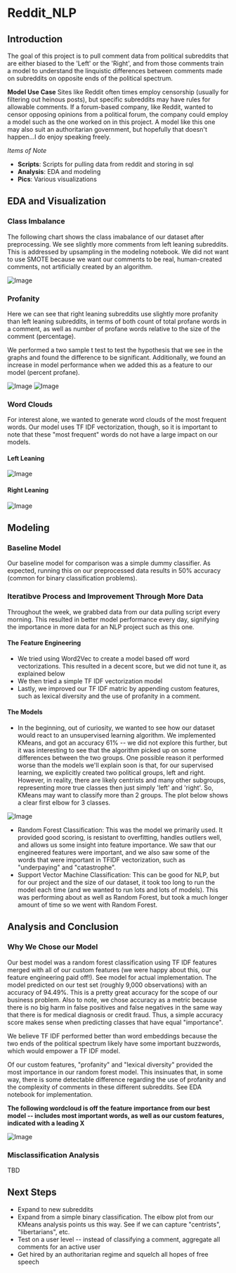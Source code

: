 # Reddit_NLP

## Introduction

The goal of this project is to pull comment data from political subreddits that are either biased to the 'Left' or the 'Right', and from those comments train a model to understand the linquistic differences between comments made on subreddits on opposite ends of the political spectrum.

**Model Use Case**
Sites like Reddit often times employ censorship (usually for filtering out heinous posts), but specific subreddits may have rules for allowable comments. If a forum-based company, like Reddit, wanted to censor opposing opinions from a political forum, the company could employ a model such as the one worked on in this project. A model like this one may also suit an authoritarian government, but hopefully that doesn't happen...I do enjoy speaking freely.

*Items of Note*
  * **Scripts**: Scripts for pulling data from reddit and storing in sql
  * **Analysis**: EDA and modeling
  * **Pics**: Various visualizations
  
## EDA and Visualization

### Class Imbalance

The following chart shows the class imabalance of our dataset after preprocessing. We see slightly more comments from left leaning subreddits. This is addressed by upsampling in the modeling notebook. We did not want to use SMOTE because we want our comments to be real, human-created comments, not artificially created by an algorithm.

![Image](Pics/Class_Imbalance.png?raw=true)

### Profanity

Here we can see that right leaning subreddits use slightly more profanity than left leaning subreddits, in terms of both count of total profane words in a comment, as well as number of profane words relative to the size of the comment (percentage).

We performed a two sample t test to test the hypothesis that we see in the graphs and found the difference to be significant. Additionally, we found an increase in model performance when we added this as a feature to our model (percent profane).

![Image](Pics/Profanity_Violinplot.png?raw=true) 
![Image](Pics/Profanity.png?raw=true)

### Word Clouds

For interest alone, we wanted to generate word clouds of the most frequent words. Our model uses TF IDF vectorization, though, so it is important to note that these "most frequent" words do not have a large impact on our models. 
#### Left Leaning
![Image](Pics/left_wc_final.png?raw=true)

#### Right Leaning
![Image](Pics/right_wc_final.png?raw=true)


## Modeling

### Baseline Model

Our baseline model for comparison was a simple dummy classifier. As expected, running this on our preprocessed data results in 50% accuracy (common for binary classification problems).

### Iteratibve Process and Improvement Through More Data

Throughout the week, we grabbed data from our data pulling script every morning. This resulted in better model performance every day, signifying the importance in more data for an NLP project such as this one.

#### The Feature Engineering
 * We tried using Word2Vec to create a model based off word vectorizations. This resulted in a decent score, but we did not tune it, as explained below
 * We then tried a simple TF IDF vectorization model
 * Lastly, we improved our TF IDF matric by appending custom features, such as lexical diversity and the use of profanity in a comment.
 
#### The Models
 * In the beginning, out of curiosity, we wanted to see how our dataset would react to an unsupervised learning algorithm. We implemented KMeans, and got an accuracy 61% -- we did not explore this further, but it was interesting to see that the algorithm picked up on some differences between the two groups. One possible reason it performed worse than the models we'll explain soon is that, for our supervised learning, we explicitly created two political groups, left and right. However, in reality, there are likely centrists and many other subgroups, representing more true classes then just simply 'left' and 'right'. So, KMeans may want to classify more than 2 groups. The plot below shows a clear first elbow for 3 classes.
 
 ![Image](Pics/sil_score.png?raw=true)

 * Random Forest Classification: This was the model we primarily used. It provided good scoring, is resistant to overfitting, handles outliers well, and allows us some insight into feature importance. We saw that our engineered features were important, and we also saw some of the words that were important in TFIDF vectorization, such as "underpaying" and "catastrophe".
 * Support Vector Machine Classification: This can be good for NLP, but for our project and the size of our dataset, it took too long to run the model each time (and we wanted to run lots and lots of models). This was performing about as well as Random Forest, but took a much longer amount of time so we went with Random Forest.



## Analysis and Conclusion

### Why We Chose our Model

Our best model was a random forest classification using TF IDF features merged with all of our custom features (we were happy about this, our feature engineering paid off!). See model for actual implementation. The model predicted on our test set (roughly 9,000 observations) with an accuracy of 94.49%. This is a pretty great accuracy for the scope of our business problem. Also to note, we chose accuracy as a metric because there is no big harm in false positives and false negatives in the same way that there is for medical diagnosis or credit fraud. Thus, a simple accuracy score makes sense when predicting classes that have equal "importance". 

We believe TF IDF performed better than word embeddings because the two ends of the political spectrum likely have some important buzzwords, which would empower a TF IDF model.

Of our custom features, "profanity" and "lexical diversity" provided the most importance in our random forest model. This insinuates that, in some way, there is some detectable difference regarding the use of profanity and the complexity of comments in these different subreddits. See EDA notebook for implementation. 

**The following wordcloud is off the feature importance from our best model -- includes most important words, as well as our custom features, indicated with a leading X** 

![Image](Pics/top_100.png?raw=true)


### Misclassification Analysis

TBD


## Next Steps

* Expand to new subreddits
* Expand from a simple binary classification. The elbow plot from our KMeans analysis points us this way. See if we can capture "centrists", "libertarians", etc.
* Test on a user level -- instead of classifying a comment, aggregate all comments for an active user
* Get hired by an authoritarian regime and squelch all hopes of free speech
